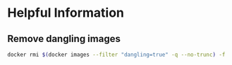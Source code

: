# Helpful Information

## Remove dangling images

```bash
docker rmi $(docker images --filter "dangling=true" -q --no-trunc) -f
```
